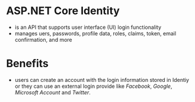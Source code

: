# ASP.NET Core Identity
- is an API that supports user interface (UI) login functionality
- manages uers, passwords, profile data, roles, claims, token, email confirmation, and more

# Benefits
- users can create an account with the login information stored in Identiy or they can use an external login provide like _Facebook_, _Google_, _Microsoft Account_ and _Twitter_.

